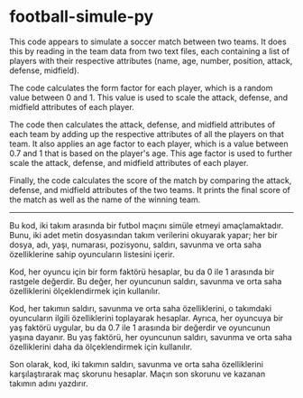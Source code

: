 # football-simule-py
This code appears to simulate a soccer match between two teams. It does this by reading in the team data from two text files, each containing a list of players with their respective attributes (name, age, number, position, attack, defense, midfield).

The code calculates the form factor for each player, which is a random value between 0 and 1. This value is used to scale the attack, defense, and midfield attributes of each player.

The code then calculates the attack, defense, and midfield attributes of each team by adding up the respective attributes of all the players on that team. It also applies an age factor to each player, which is a value between 0.7 and 1 that is based on the player's age. This age factor is used to further scale the attack, defense, and midfield attributes of each player.

Finally, the code calculates the score of the match by comparing the attack, defense, and midfield attributes of the two teams. It prints the final score of the match as well as the name of the winning team.

-------------------------------------------------------------------------------------------------------------------------------------------------------------------------

Bu kod, iki takım arasında bir futbol maçını simüle etmeyi amaçlamaktadır. Bunu, iki adet metin dosyasından takım verilerini okuyarak yapar; her bir dosya, adı, yaşı, numarası, pozisyonu, saldırı, savunma ve orta saha özelliklerine sahip oyuncuların listesini içerir.

Kod, her oyuncu için bir form faktörü hesaplar, bu da 0 ile 1 arasında bir rastgele değerdir. Bu değer, her oyuncunun saldırı, savunma ve orta saha özelliklerini ölçeklendirmek için kullanılır.

Kod, her takımın saldırı, savunma ve orta saha özelliklerini, o takımdaki oyuncuların ilgili özelliklerini toplayarak hesaplar. Ayrıca, her oyuncuya bir yaş faktörü uygular, bu da 0.7 ile 1 arasında bir değerdir ve oyuncunun yaşına dayanır. Bu yaş faktörü, her oyuncunun saldırı, savunma ve orta saha özelliklerini daha da ölçeklendirmek için kullanılır.

Son olarak, kod, iki takımın saldırı, savunma ve orta saha özelliklerini karşılaştırarak maç skorunu hesaplar. Maçın son skorunu ve kazanan takımın adını yazdırır.
